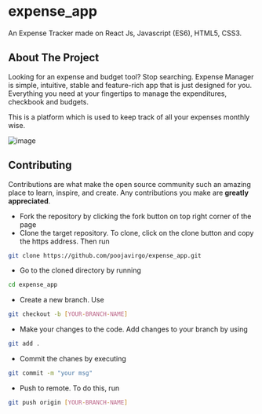 # expense_app

An Expense Tracker made on React Js, Javascript (ES6), HTML5, CSS3.

<!-- ABOUT THE PROJECT -->
## About The Project

Looking for an expense and budget tool? Stop searching. Expense Manager is simple, intuitive, stable and feature-rich app that is just designed for you. Everything you need at your fingertips to manage the expenditures, checkbook and budgets.

This is a platform which is used to keep track of all your expenses monthly wise.

<!-- APPLICATION UI -->
![image](https://user-images.githubusercontent.com/21308982/138417472-f2a5aca9-f65d-4765-bb5c-4e8a59b8c02f.png)

<!-- CONTRIBUTING -->
## Contributing

Contributions are what make the open source community such an amazing place to learn, inspire, and create. Any contributions you make are **greatly appreciated**.


* Fork the repository by clicking the fork button on top right corner of the page
* Clone the target repository. To clone, click on the clone button and copy the https address. Then run

```bash
git clone https://github.com/poojavirgo/expense_app.git
```

* Go to the cloned directory by running

```bash
cd expense_app
```

* Create a new branch. Use

```bash
git checkout -b [YOUR-BRANCH-NAME]
```

* Make your changes to the code. Add changes to your branch by using

```bash
git add .
```

* Commit the chanes by executing

```bash
git commit -m "your msg"
```

* Push to remote. To do this, run

```bash
git push origin [YOUR-BRANCH-NAME]
```

